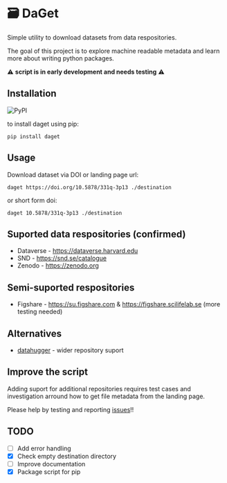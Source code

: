 # 🗃️ DaGet

Simple utility to download datasets from data respositories.

The goal of this project is to explore machine readable metadata and learn more about writing python packages.

⚠️ __script is in early development and needs testing__ ⚠️ 

## Installation

![PyPI](https://img.shields.io/pypi/v/daget)

to install daget using pip: 

```
pip install daget
```

## Usage

Download dataset via DOI or landing page url:

`daget https://doi.org/10.5878/331q-3p13 ./destination`

or short form doi:

`daget 10.5878/331q-3p13 ./destination`

## Suported data respositories (confirmed)
* Dataverse - https://dataverse.harvard.edu
* SND - https://snd.se/catalogue
* Zenodo - https://zenodo.org

## Semi-suported respositories 
* Figshare - https://su.figshare.com & https://figshare.scilifelab.se (more testing needed)

## Alternatives

* [datahugger](https://github.com/J535D165/datahugger/) - wider repository suport

## Improve the script

Adding suport for additional repositories requires test cases and investigation arround how to get file metadata from the landing page.

Please help by testing and reporting [issues](https://github.com/borsna/daget/issues)!!

## TODO

- [ ] Add error handling
- [x] Check empty destination directory
- [ ] Improve documentation
- [x] Package script for pip

